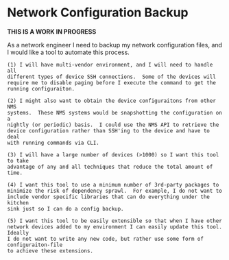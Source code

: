 # Network Configuration Backup

**THIS IS A WORK IN PROGRESS**

As a network engineer I need to backup my network configuration files, and I
would like a tool to automate this process.
    
    (1) I will have multi-vendor environment, and I will need to handle all
    different types of device SSH connections.  Some of the devices will
    require me to disable paging before I execute the command to get the
    running configuraiton.
    
    (2) I might also want to obtain the device configuraitons from other NMS
    systems.  These NMS systems would be snapshotting the configuration on a
    nightly (or periodic) basis.  I could use the NMS API to retrieve the
    device configuration rather than SSH'ing to the device and have to deal
    with running commands via CLI.

    (3) I will have a large number of devices (>1000) so I want this tool to take
    advantage of any and all techniques that reduce the total amount of time.

    (4) I want this tool to use a minimum number of 3rd-party packages to
    minimize the risk of dependency sprawl.  For example, I do not want to
    include vendor specific libraries that can do everything under the kitchen
    sink just so I can do a config backup.
        
    (5) I want this tool to be easily extensible so that when I have other
    network devices added to my environment I can easily update this tool.  Ideally
    I do not want to write any new code, but rather use some form of configuraiton-file
    to achieve these extensions.
    
    